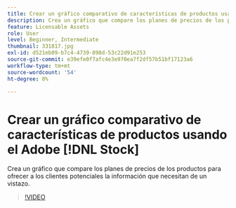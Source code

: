 ```yaml
---
title: Crear un gráfico comparativo de características de productos usando el Adobe  [!DNL Stock]
description: Crea un gráfico que compare los planes de precios de los productos para ofrecer a los clientes potenciales la información que necesitan de un vistazo
feature: Licensable Assets
role: User
level: Beginner, Intermediate
thumbnail: 331817.jpg
exl-id: d521eb09-b7c4-4739-898d-53c22d91e253
source-git-commit: e39efe0f7afc4e3e970ea7f2df57b51bf17123a6
workflow-type: tm+mt
source-wordcount: '54'
ht-degree: 0%

---
```


# Crear un gráfico comparativo de características de productos usando el Adobe [!DNL Stock]

Crea un gráfico que compare los planes de precios de los productos para ofrecer a los clientes potenciales la información que necesitan de un vistazo.

>[!VIDEO](https://video.tv.adobe.com/v/331817?hidetitle=true)
